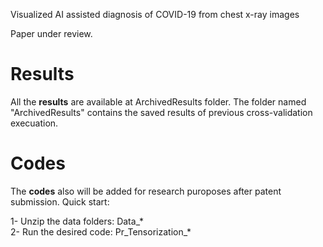 Visualized AI assisted diagnosis of COVID-19 from chest x-ray images

Paper under review.

# Results
All the **results** are available at ArchivedResults folder. 
The folder named "ArchivedResults" contains the saved results of previous cross-validation execuation. 

# Codes
The **codes** also will be added for research puroposes after patent submission.
Quick start:

1- Unzip the data folders: Data_* </br>
2- Run the desired code: Pr_Tensorization_*


